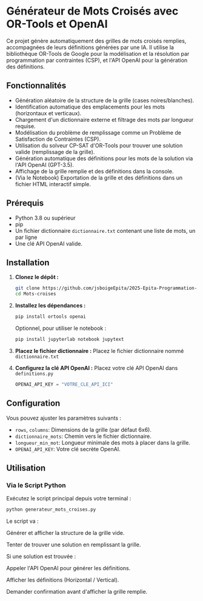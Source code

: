 # Générateur de Mots Croisés avec OR-Tools et OpenAI

Ce projet génère automatiquement des grilles de mots croisés remplies, accompagnées de leurs définitions générées par une IA. Il utilise la bibliothèque OR-Tools de Google pour la modélisation et la résolution par programmation par contraintes (CSP), et l'API OpenAI pour la génération des définitions.

## Fonctionnalités

*   Génération aléatoire de la structure de la grille (cases noires/blanches).
*   Identification automatique des emplacements pour les mots (horizontaux et verticaux).
*   Chargement d'un dictionnaire externe et filtrage des mots par longueur requise.
*   Modélisation du problème de remplissage comme un Problème de Satisfaction de Contraintes (CSP).
*   Utilisation du solveur CP-SAT d'OR-Tools pour trouver une solution valide (remplissage de la grille).
*   Génération automatique des définitions pour les mots de la solution via l'API OpenAI (GPT-3.5).
*   Affichage de la grille remplie et des définitions dans la console.
*   (Via le Notebook) Exportation de la grille et des définitions dans un fichier HTML interactif simple.

## Prérequis

*   Python 3.8 ou supérieur
*   pip
*   Un fichier dictionnaire `dictionnaire.txt` contenant une liste de mots, un par ligne
*   Une clé API OpenAI valide.

## Installation

1.  **Clonez le dépôt :**
    ```bash
    git clone https://github.com/jsboigeEpita/2025-Epita-Programmation-par-Contraintes.git
    cd Mots-croises
    ```

2.  **Installez les dépendances :**
    ```bash
    pip install ortools openai
    ```
    Optionnel, pour utiliser le notebook :
    ```bash
    pip install jupyterlab notebook jupytext
    ```

4.  **Placez le fichier dictionnaire :**
    Placez le fichier dictionnaire nommé `dictionnaire.txt`

5.  **Configurez la clé API OpenAI :**
    Placez votre clé API OpenAI dans `definitions.py`
    ```python
    OPENAI_API_KEY = "VOTRE_CLE_API_ICI"
    ```

## Configuration

Vous pouvez ajuster les paramètres suivants :

*   `rows`, `columns`: Dimensions de la grille (par défaut 6x6).
*   `dictionnaire_mots`: Chemin vers le fichier dictionnaire.
*   `longueur_min_mot`: Longueur minimale des mots à placer dans la grille.
*   `OPENAI_API_KEY`: Votre clé secrète OpenAI.

## Utilisation

### Via le Script Python

Exécutez le script principal depuis votre terminal :

```bash
python generateur_mots_croises.py
```

Le script va :

Générer et afficher la structure de la grille vide.

Tenter de trouver une solution en remplissant la grille.

Si une solution est trouvée :

Appeler l'API OpenAI pour générer les définitions.

Afficher les définitions (Horizontal / Vertical).

Demander confirmation avant d'afficher la grille remplie.
